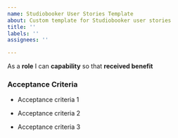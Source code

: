 ```yaml
---
name: Studiobooker User Stories Template
about: Custom template for Studiobooker user stories
title: ''
labels: ''
assignees: ''

---
```


As a **role** I can **capability** so that **received benefit**


### Acceptance Criteria

- Acceptance criteria 1

- Acceptance criteria 2

- Acceptance criteria 3
